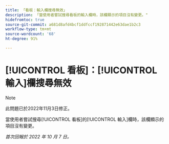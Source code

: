 ```yaml
---
title: 「看板：輸入欄搜尋無效」
description: 「當使用者嘗試搜尋看板的輸入欄時，該欄顯示的項目沒有變更。"
hidefromtoc: true
source-git-commit: a681d8afd4bcf1ddfccf192871442e63dae1b2c3
workflow-type: tm+mt
source-wordcount: '68'
ht-degree: 91%

---
```



# [!UICONTROL 看板]：[!UICONTROL 輸入]欄搜尋無效

>[!NOTE]
>
>此問題已於2022年11月3日修正。

當使用者嘗試搜尋[!UICONTROL 看板]的[!UICONTROL 輸入]欄時，該欄顯示的項目沒有變更。

_首次回報於 2022 年 10 月 7 日。_

